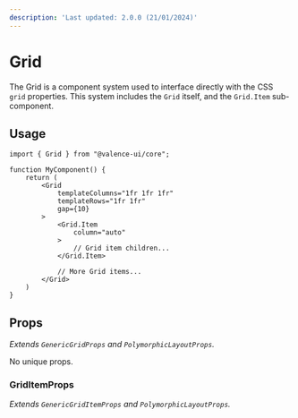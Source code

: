 ```yaml
---
description: 'Last updated: 2.0.0 (21/01/2024)'
---
```


# Grid

The Grid is a component system used to interface directly with the CSS `grid` properties. This system includes the `Grid` itself, and the `Grid.Item` sub-component.

## Usage

```tsx
import { Grid } from "@valence-ui/core";

function MyComponent() { 
    return ( 
        <Grid
            templateColumns="1fr 1fr 1fr"
            templateRows="1fr 1fr"
            gap={10}
        >
            <Grid.Item
                column="auto"
            >
                // Grid item children...
            </Grid.Item>
            
            // More Grid items...
        </Grid>
    )
}
```

## Props

_Extends `GenericGridProps` and `PolymorphicLayoutProps`._

No unique props.

### GridItemProps

_Extends `GenericGridItemProps` and `PolymorphicLayoutProps`._
